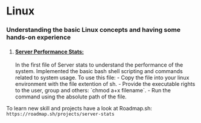 # Linux
<h3>Understanding the basic Linux concepts and having some hands-on experience</h3>

1. <h4><u>Server Performance Stats:</u></h4> In the first file of Server stats to understand the performance of the system. Implemented the basic bash shell scripting and commands related to system usage. To use this file:
   - Copy the file into your linux environment with the file extention of sh.
   - Provide the executable rights to the user, group and others: `chmod a+x filename`.
   - Run the command using the absolute path of the file. 


To learn new skill and projects have a look at Roadmap.sh: `https://roadmap.sh/projects/server-stats`
